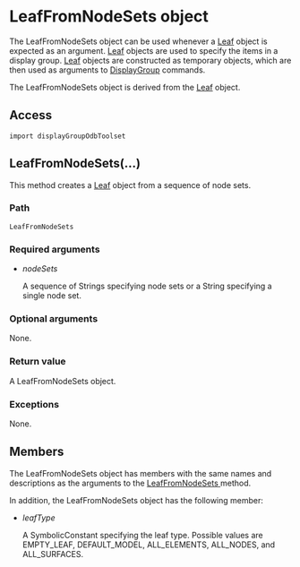 # LeafFromNodeSets object

The LeafFromNodeSets object can be used whenever a [Leaf](https://help.3ds.com/2022/english/DSSIMULIA_Established/SIMACAEKERRefMap/simaker-c-leafpyc.htm?ContextScope=all) object is expected as an argument. [Leaf](https://help.3ds.com/2022/english/DSSIMULIA_Established/SIMACAEKERRefMap/simaker-c-leafpyc.htm?ContextScope=all) objects are used to specify the items in a display group. [Leaf](https://help.3ds.com/2022/english/DSSIMULIA_Established/SIMACAEKERRefMap/simaker-c-leafpyc.htm?ContextScope=all) objects are constructed as temporary objects, which are then used as arguments to [DisplayGroup](https://help.3ds.com/2022/english/DSSIMULIA_Established/SIMACAEKERRefMap/simaker-c-displaygrouppyc.htm?ContextScope=all) commands.

The LeafFromNodeSets object is derived from the [Leaf](https://help.3ds.com/2022/english/DSSIMULIA_Established/SIMACAEKERRefMap/simaker-c-leafpyc.htm?ContextScope=all) object.

## Access

```
import displayGroupOdbToolset
```

## LeafFromNodeSets(...)



This method creates a [Leaf](https://help.3ds.com/2022/english/DSSIMULIA_Established/SIMACAEKERRefMap/simaker-c-leafpyc.htm?ContextScope=all) object from a sequence of node sets.



### Path

```
LeafFromNodeSets
```

### Required arguments

- *nodeSets*

  A sequence of Strings specifying node sets or a String specifying a single node set.

### Optional arguments

None.

### Return value

A LeafFromNodeSets object.

### Exceptions

None.



## Members

The LeafFromNodeSets object has members with the same names and descriptions as the arguments to the [LeafFromNodeSets ](https://help.3ds.com/2022/english/DSSIMULIA_Established/SIMACAEKERRefMap/simaker-c-leaffromnodesetspyc.htm?ContextScope=all#simaker-leaffromnodesetsleaffromnodesetspyc)method.

In addition, the LeafFromNodeSets object has the following member:

- *leafType*

  A SymbolicConstant specifying the leaf type. Possible values are EMPTY_LEAF, DEFAULT_MODEL, ALL_ELEMENTS, ALL_NODES, and ALL_SURFACES.